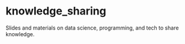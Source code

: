 # knowledge_sharing
Slides and materials on data science, programming, and tech to share knowledge.
